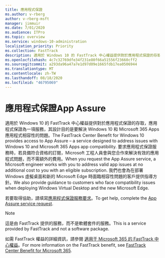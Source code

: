 ```yaml
---
title: 應用程式保證
ms.author: v-rberg
author: v-rberg-msft
manager: jimmuir
ms.date: 7/01/2020
ms.audience: ITPro
ms.topic: overview
ms.service: windows-10-administration
localization_priority: Priority
ms.collection: FastTrack
description: 適用於 Windows 10 的 FastTrack 中心權益提供對於應用程式保證的存取，應用程式保證為一項服務，其設計目的是要解決 Windows 10 和 Microsoft 365 Apps 應用程式相容性的問題。
ms.openlocfilehash: 4c7c32769dfe34f231e80f66a51556f23660cff2
ms.sourcegitcommit: a293da96a47a7e1d97d09e1665fdb17ea0506944
ms.translationtype: MT
ms.contentlocale: zh-TW
ms.lasthandoff: 08/18/2020
ms.locfileid: "46795069"
---
```

# <a name="app-assure"></a><span data-ttu-id="edd83-103">應用程式保證</span><span class="sxs-lookup"><span data-stu-id="edd83-103">App Assure</span></span>

<span data-ttu-id="edd83-104">適用於 Windows 10 的 FastTrack 中心權益提供對於應用程式保證的存取，應用程式保證為一項服務，其設計目的是要解決 Windows 10 和 Microsoft 365 Apps 應用程式相容性的問題。</span><span class="sxs-lookup"><span data-stu-id="edd83-104">The FastTrack Center Benefit for Windows 10 provides access to App Assure – a service designed to address issues with Windows 10 and Microsoft 365 Apps app compatibility.</span></span> <span data-ttu-id="edd83-105">要求應用程式保證服務時，若具備符合資格的訂閱，Microsoft 工程人員會與您合作來解決有效的應用程式問題，而不需額外的費用。</span><span class="sxs-lookup"><span data-stu-id="edd83-105">When you request the App Assure service, a Microsoft engineer works with you to address valid app issues at no additional cost to you with an eligible subscription.</span></span> <span data-ttu-id="edd83-106">我們也會為在部署 Windows 虛擬桌面和新的 Microsoft Edge 時面臨相容性問題的客戶提供指導方針。</span><span class="sxs-lookup"><span data-stu-id="edd83-106">We also provide guidance to customers who face compatibility issues when deploying Windows Virtual Desktop and the new Microsoft Edge.</span></span> 

<span data-ttu-id="edd83-107">若要取得協助，請填寫[應用程式保證服務要求](https://go.microsoft.com/fwlink/?linkid=2022721)。</span><span class="sxs-lookup"><span data-stu-id="edd83-107">To get help, complete the [App Assure service request](https://go.microsoft.com/fwlink/?linkid=2022721).</span></span>

  > [!NOTE]
> <span data-ttu-id="edd83-108">這是由 FastTrack 提供的服務，而不是軟體套件的服務。</span><span class="sxs-lookup"><span data-stu-id="edd83-108">This is a service provided by FastTrack and not a software package.</span></span>

<span data-ttu-id="edd83-109">如需 FastTrack 權益的詳細資訊，請參閱 [適用于 Microsoft 365 的 FastTrack 中心權益](introduction.md)。</span><span class="sxs-lookup"><span data-stu-id="edd83-109">For more information on the FastTrack benefit, see [FastTrack Center Benefit for Microsoft 365](introduction.md).</span></span>